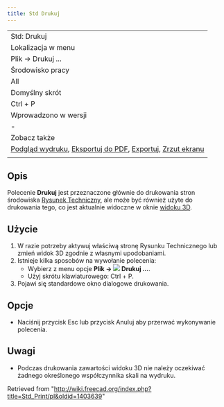 ```yaml
---
title: Std Drukuj
---
```

|  |
| --- |
| Std: Drukuj |
| Lokalizacja w menu |
| Plik → Drukuj ... |
| Środowisko pracy |
| All |
| Domyślny skrót |
| Ctrl + P |
| Wprowadzono w wersji |
| - |
| Zobacz także |
| [Podgląd wydruku](/Std_PrintPreview/pl "Std PrintPreview/pl"), [Eksportuj do PDF](/Std_PrintPdf/pl "Std PrintPdf/pl"), [Exportuj](/Std_Export/pl "Std Export/pl"), [Zrzut ekranu](/Std_ViewScreenShot/pl "Std ViewScreenShot/pl") |
|  |

## Opis

Polecenie **Drukuj** jest przeznaczone głównie do drukowania stron środowiska [Rysunek Techniczny](/TechDraw_Workbench/pl "TechDraw Workbench/pl"), ale może być również użyte do drukowania tego, co jest aktualnie widoczne w oknie [widoku 3D](/3D_view/pl "3D view/pl").

## Użycie

1. W razie potrzeby aktywuj właściwą stronę Rysunku Technicznego lub zmień widok 3D zgodnie z własnymi upodobaniami.
2. Istnieje kilka sposobów na wywołanie polecenia:
   * Wybierz z menu opcje **Plik → ![](/images/Std_Print.svg) Drukuj ...**.
   * Użyj skrótu klawiaturowego: Ctrl + P.
3. Pojawi się standardowe okno dialogowe drukowania.

## Opcje

* Naciśnij przycisk Esc lub przycisk Anuluj aby przerwać wykonywanie polecenia.

## Uwagi

* Podczas drukowania zawartości widoku 3D nie należy oczekiwać żadnego określonego współczynnika skali na wydruku.

Retrieved from "<http://wiki.freecad.org/index.php?title=Std_Print/pl&oldid=1403639>"